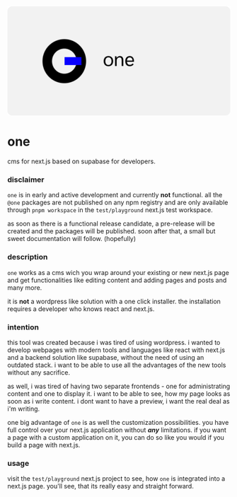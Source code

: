 ![one](docs/assets/lead.png)

# one

cms for next.js based on supabase for developers.

### disclaimer

`one` is in early and active development and currently **not** functional. all the `@one` packages are not published on 
any npm registry and are only available through `pnpm workspace` in the `test/playground` next.js test workspace.

as soon as there is a functional release candidate, a pre-release will be created and the packages will be published. 
soon after that, a small but sweet documentation will follow. (hopefully)

### description

`one` works as a cms wich you wrap around your existing or new next.js page and get functionalities like editing
content and adding pages and posts and many more.

it is **not** a wordpress like solution with a one click installer. the installation requires a developer who knows 
react and next.js.

### intention

this tool was created because i was tired of using wordpress. i wanted to develop webpages
with modern tools and languages like react with next.js and a backend solution like supabase, without the need of 
using an outdated stack. i want to be able to use all the advantages of the new tools without any sacrifice.  

as well, i was tired of having two separate frontends - one for administrating content and one to display it. i want to 
be able to see, how my page looks as soon as i write content. i dont want to have a preview, i want the real deal as 
i'm writing.

one big advantage of `one` is as well the customization possibilities. you have full control over your next.js 
application without **_any_** limitations. if you want a page with a custom application on it, you can do so like you 
would if you build a page with next.js.

### usage

visit the `test/playground` next.js project to see, how `one` is integrated into a next.js page. you'll see, that its 
really easy and straight forward.
